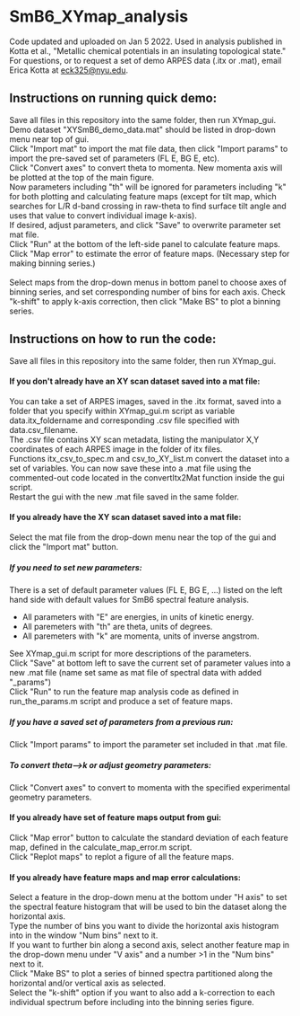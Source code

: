 # SmB6_XYmap_analysis
Code updated and uploaded on Jan 5 2022.
Used in analysis published in Kotta et al., "Metallic chemical potentials in an insulating topological state." \
For questions, or to request a set of demo ARPES data (.itx or .mat), email Erica Kotta at eck325@nyu.edu. 

## Instructions on running quick demo: 
Save all files in this repository into the same folder, then run XYmap_gui. \
Demo dataset "XYSmB6_demo_data.mat" should be listed in drop-down menu near top of gui. \
Click "Import mat" to import the mat file data, then click "Import params" to import the pre-saved set of parameters (FL E, BG E, etc). \
Click "Convert axes" to convert theta to momenta. New momenta axis will be plotted at the top of the main figure. \
Now parameters including "th" will be ignored for parameters including "k" for both plotting and calculating feature maps (except for tilt map, which searches for L/R d-band crossing in raw-theta to find surface tilt angle and uses that value to convert individual image k-axis). \
If desired, adjust parameters, and click "Save" to overwrite parameter set mat file. \
Click "Run" at the bottom of the left-side panel to calculate feature maps. \
Click "Map error" to estimate the error of feature maps. (Necessary step for making binning series.) \
\
Select maps from the drop-down menus in bottom panel to choose axes of binning series, and set corresponding number of bins for each axis. Check "k-shift" to apply k-axis correction, then click "Make BS" to plot a binning series. 

## Instructions on how to run the code:

Save all files in this repository into the same folder, then run XYmap_gui.

#### If you don't already have an XY scan dataset saved into a mat file: 
You can take a set of ARPES images, saved in the .itx format, saved into a folder that you specify within XYmap_gui.m script as variable data.itx_foldername and corresponding .csv file specified with data.csv_filename. \
The .csv file contains XY scan metadata, listing the manipulator X,Y coordinates of each ARPES image in the folder of itx files. \
Functions itx_csv_to_spec.m and csv_to_XY_list.m convert the dataset into a set of variables. You can now save these into a .mat file using the commented-out code located in the convertItx2Mat function inside the gui script. \
Restart the gui with the new .mat file saved in the same folder. 

#### If you already have the XY scan dataset saved into a mat file: 
Select the mat file from the drop-down menu near the top of the gui and click the "Import mat" button. 
##### If you need to set new parameters: 
There is a set of default parameter values (FL E, BG E, ...) listed on the left hand side with default values for SmB6 spectral feature analysis. 
- All parameters with "E" are energies, in units of kinetic energy. 
- All paremeters with "th" are theta, units of degrees. 
- All paremeters with "k" are momenta, units of inverse angstrom. 

See XYmap_gui.m script for more descriptions of the parameters. \
Click "Save" at bottom left to save the current set of parameter values into a new .mat file (name set same as mat file of spectral data with added "\_params") \
Click "Run" to run the feature map analysis code as defined in run_the_params.m script and produce a set of feature maps. 

##### If you have a saved set of parameters from a previous run:
Click "Import params" to import the parameter set included in that .mat file. 

##### To convert theta-->k or adjust geometry parameters: 
Click "Convert axes" to convert to momenta with the specified experimental geometry parameters. 

#### If you already have set of feature maps output from gui: 
Click "Map error" button to calculate the standard deviation of each feature map, defined in the calculate_map_error.m script. \
Click "Replot maps" to replot a figure of all the feature maps. 

#### If you already have feature maps and map error calculations: 
Select a feature in the drop-down menu at the bottom under "H axis" to set the spectral feature histogram that will be used to bin the dataset along the horizontal axis. \
Type the number of bins you want to divide the horizontal axis histogram into in the window "Num bins" next to it. \
If you want to further bin along a second axis, select another feature map in the drop-down menu under "V axis" and a number >1 in the "Num bins" next to it. \
Click "Make BS" to plot a series of binned spectra partitioned along the horizontal and/or vertical axis as selected. \
Select the "k-shift" option if you want to also add a k-correction to each individual spectrum before including into the binning series figure. 

